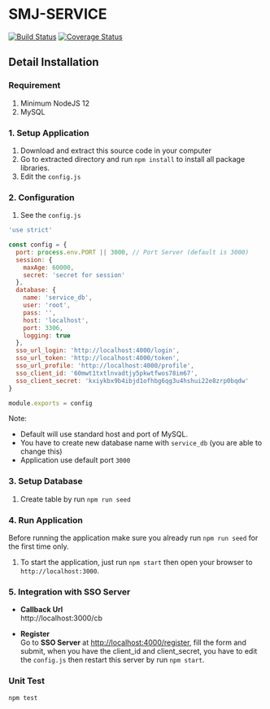 # SMJ-SERVICE
[![Build Status](https://travis-ci.com/aalfiann/smj-service.svg?branch=master)](https://travis-ci.com/aalfiann/smj-service)
[![Coverage Status](https://coveralls.io/repos/github/aalfiann/smj-service/badge.svg?branch=master)](https://coveralls.io/github/aalfiann/smj-service?branch=master)


## Detail Installation

### Requirement
1. Minimum NodeJS 12
2. MySQL

### 1. Setup Application
1. Download and extract this source code in your computer
2. Go to extracted directory and run `npm install` to install all package libraries.
3. Edit the `config.js`

### 2. Configuration
1. See the `config.js`  
```js
'use strict'

const config = {
  port: process.env.PORT || 3000, // Port Server (default is 3000)
  session: {
    maxAge: 60000,
    secret: 'secret for session'
  },
  database: {
    name: 'service_db',
    user: 'root',
    pass: '',
    host: 'localhost',
    port: 3306,
    logging: true
  },
  sso_url_login: 'http://localhost:4000/login',
  sso_url_token: 'http://localhost:4000/token',
  sso_url_profile: 'http://localhost:4000/profile',
  sso_client_id: '60mwt1txtlnvadtjy5pkwtfwos78im67',
  sso_client_secret: 'kxiykbx9b4ibjd1ofhbg6qg3u4hshui22e8zrp0bqdw'
}

module.exports = config
```
Note:  
- Default will use standard host and port of MySQL.
- You have to create new database name with `service_db` (you are able to change this)
- Application use default port `3000`

### 3. Setup Database
1. Create table by run `npm run seed`

### 4. Run Application
Before running the application make sure you already run `npm run seed` for the first time only.
1. To start the application, just run `npm start` then open your browser to `http://localhost:3000`.

### 5. Integration with SSO Server
- **Callback Url**  
  http://localhost:3000/cb

- **Register**  
  Go to **SSO Server** at [http://localhost:4000/register](http://localhost:4000/register), fill the form and submit, when you have the client_id and client_secret, you have to edit the `config.js` then restart this server by run `npm start`.


### Unit Test
```
npm test
```